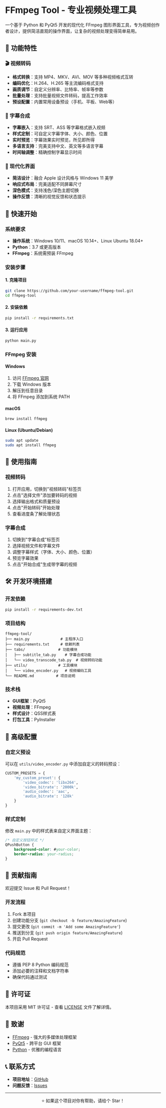 # FFmpeg Tool - 专业视频处理工具

一个基于 Python 和 PyQt5 开发的现代化 FFmpeg 图形界面工具，专为视频创作者设计，提供简洁直观的操作界面，让复杂的视频处理变得简单易用。

## 🌟 功能特性

### 🎬 视频转码
- **格式转换**：支持 MP4、MKV、AVI、MOV 等多种视频格式互转
- **编码优化**：H.264、H.265 等主流编码格式支持
- **画质调节**：自定义分辨率、比特率、帧率等参数
- **批量处理**：支持批量视频文件转码，提高工作效率
- **预设配置**：内置常用设备预设（手机、平板、Web等）

### 📝 字幕合成
- **字幕嵌入**：支持 SRT、ASS 等字幕格式嵌入视频
- **样式定制**：可自定义字幕字体、大小、颜色、位置
- **实时预览**：字幕效果实时预览，所见即所得
- **多语言支持**：完美支持中文、英文等多语言字幕
- **时间轴调整**：精确控制字幕显示时间

### 🎨 现代化界面
- **简洁设计**：融合 Apple 设计风格与 Windows 11 美学
- **响应式布局**：完美适配不同屏幕尺寸
- **深色模式**：支持浅色/深色主题切换
- **操作反馈**：清晰的视觉反馈和状态提示

## 🚀 快速开始

### 系统要求
- **操作系统**：Windows 10/11、macOS 10.14+、Linux Ubuntu 18.04+
- **Python**：3.7 或更高版本
- **FFmpeg**：系统需预装 FFmpeg

### 安装步骤

#### 1. 克隆项目
```bash
git clone https://github.com/your-username/ffmpeg-tool.git
cd ffmpeg-tool
```

#### 2. 安装依赖
```bash
pip install -r requirements.txt
```

#### 3. 运行应用
```bash
python main.py
```

### FFmpeg 安装

#### Windows
1. 访问 [FFmpeg 官网](https://ffmpeg.org/download.html)
2. 下载 Windows 版本
3. 解压到任意目录
4. 将 FFmpeg 添加到系统 PATH

#### macOS
```bash
brew install ffmpeg
```

#### Linux (Ubuntu/Debian)
```bash
sudo apt update
sudo apt install ffmpeg
```

## 📖 使用指南

### 视频转码
1. 打开应用，切换到"视频转码"标签页
2. 点击"选择文件"添加要转码的视频
3. 选择输出格式和质量预设
4. 点击"开始转码"开始处理
5. 查看进度条了解处理状态

### 字幕合成
1. 切换到"字幕合成"标签页
2. 选择视频文件和字幕文件
3. 调整字幕样式（字体、大小、颜色、位置）
4. 预览字幕效果
5. 点击"开始合成"生成带字幕的视频

## 🛠️ 开发环境搭建

### 开发依赖
```bash
pip install -r requirements-dev.txt
```

### 项目结构
```
ffmpeg-tool/
├── main.py              # 主程序入口
├── requirements.txt     # 依赖列表
├── tabs/               # 功能模块
│   ├── subtitle_tab.py    # 字幕合成功能
│   └── video_transcode_tab.py  # 视频转码功能
├── utils/              # 工具模块
│   └── video_encoder.py   # 视频编码工具
└── README.md          # 项目说明
```

### 技术栈
- **GUI框架**：PyQt5
- **视频处理**：FFmpeg
- **样式设计**：QSS样式表
- **打包工具**：PyInstaller

## 🔧 高级配置

### 自定义预设
可以在 `utils/video_encoder.py` 中添加自定义的转码预设：

```python
CUSTOM_PRESETS = {
    'my_custom_preset': {
        'video_codec': 'libx264',
        'video_bitrate': '2000k',
        'audio_codec': 'aac',
        'audio_bitrate': '128k'
    }
}
```

### 样式定制
修改 `main.py` 中的样式表来自定义界面主题：

```css
/* 自定义按钮样式 */
QPushButton {
    background-color: #your-color;
    border-radius: your-radius;
}
```

## 🤝 贡献指南

欢迎提交 Issue 和 Pull Request！

### 开发流程
1. Fork 本项目
2. 创建功能分支 (`git checkout -b feature/AmazingFeature`)
3. 提交更改 (`git commit -m 'Add some AmazingFeature'`)
4. 推送到分支 (`git push origin feature/AmazingFeature`)
5. 开启 Pull Request

### 代码规范
- 遵循 PEP 8 Python 编码规范
- 添加必要的注释和文档字符串
- 确保代码通过测试

## 📄 许可证

本项目采用 MIT 许可证 - 查看 [LICENSE](LICENSE) 文件了解详情。

## 🙏 致谢

- [FFmpeg](https://ffmpeg.org/) - 强大的多媒体处理框架
- [PyQt5](https://www.riverbankcomputing.com/software/pyqt/) - 跨平台 GUI 框架
- [Python](https://www.python.org/) - 优雅的编程语言

## 📞 联系方式

- **项目地址**：[GitHub](https://github.com/linyao_crush/ffmpeg-tool)
- **问题反馈**：[Issues](https://github.com/linyao_crush/ffmpeg-tool/issues)

---

<div align="center">
  <p>⭐ 如果这个项目对你有帮助，请给个 Star！</p>
</div>